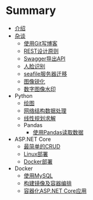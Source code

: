 # Summary

* [介绍](README.md)
* [杂谈](Other/README.md)
  * [使用Git写博客](Other/使用Git写博客.md)
  * [REST设计原则](Other/REST设计原则.md)
  * [Swagger导出API](Other/Swagger导出API.md)
  * [人脸识别](Other/人脸识别.md)
  * [seafile服务器迁移](Other/seafile服务器迁移.md)
  * [图像锐化](Other/图像锐化.md)
  * [数字图像水印](Other/数字图像水印.md)
* Python
  * [绘图](Python/绘图.md)
  * [网络结构数据处理](Python/网络结构数据处理.md)
  * [线性规划求解](Python/线性规划求解.md)
  * Pandas
    * [使用Pandas读取数据](Python/Pandas/使用Pandas读取数据.md)
* ASP.NET Core
  * [最简单的CRUD](ASPNETCore/最简单的CRUD.md)
  * [Linux部署](ASPNETCore/Linux部署.md)
  * [Docker部署](ASPNETCore/Docker部署.md)
* Docker
  * [使用MySQL](Docker/使用MySQL.md)
  * [构建镜像及容器编排](Docker/构建镜像及容器编排.md)
  * [容器化ASP.NET Core应用](Docker/容器化ASPNETCore应用.md)